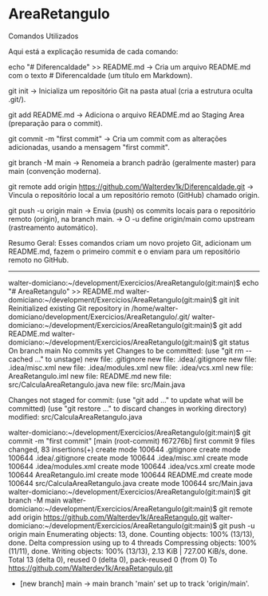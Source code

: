 # AreaRetangulo

Comandos Utilizados

Aqui está a explicação resumida de cada comando:

echo "# DiferencaIdade" >> README.md → Cria um arquivo README.md com o texto # DiferencaIdade (um título em Markdown).

git init → Inicializa um repositório Git na pasta atual (cria a estrutura oculta .git/).

git add README.md → Adiciona o arquivo README.md ao Staging Area (preparação para o commit).

git commit -m "first commit" → Cria um commit com as alterações adicionadas, usando a mensagem "first commit".

git branch -M main → Renomeia a branch padrão (geralmente master) para main (convenção moderna).

git remote add origin https://github.com/Walterdev1k/DiferencaIdade.git → Vincula o repositório local a um repositório remoto (GitHub) chamado origin.

git push -u origin main → Envia (push) os commits locais para o repositório remoto (origin), na branch main. → O -u define origin/main como upstream (rastreamento automático).

Resumo Geral: Esses comandos criam um novo projeto Git, adicionam um README.md, fazem o primeiro commit e o enviam para um repositório remoto no GitHub.


******************************************************************************************************************************

walter-domiciano:~/development/Exercicios/AreaRetangulo(git:main)$ echo "# AreaRetangulo" >> README.md
walter-domiciano:~/development/Exercicios/AreaRetangulo(git:main)$ git init
Reinitialized existing Git repository in /home/walter-domiciano/development/Exercicios/AreaRetangulo/.git/
walter-domiciano:~/development/Exercicios/AreaRetangulo(git:main)$ git add README.md
walter-domiciano:~/development/Exercicios/AreaRetangulo(git:main)$ git status
On branch main
No commits yet
Changes to be committed:
  (use "git rm --cached <file>..." to unstage)
	new file:   .gitignore
	new file:   .idea/.gitignore
	new file:   .idea/misc.xml
	new file:   .idea/modules.xml
	new file:   .idea/vcs.xml
	new file:   AreaRetangulo.iml
	new file:   README.md
	new file:   src/CalculaAreaRetangulo.java
	new file:   src/Main.java

Changes not staged for commit:
  (use "git add <file>..." to update what will be committed)
  (use "git restore <file>..." to discard changes in working directory)
	modified:   src/CalculaAreaRetangulo.java

walter-domiciano:~/development/Exercicios/AreaRetangulo(git:main)$ git commit -m "first commit"
[main (root-commit) f67276b] first commit
 9 files changed, 83 insertions(+)
 create mode 100644 .gitignore
 create mode 100644 .idea/.gitignore
 create mode 100644 .idea/misc.xml
 create mode 100644 .idea/modules.xml
 create mode 100644 .idea/vcs.xml
 create mode 100644 AreaRetangulo.iml
 create mode 100644 README.md
 create mode 100644 src/CalculaAreaRetangulo.java
 create mode 100644 src/Main.java
walter-domiciano:~/development/Exercicios/AreaRetangulo(git:main)$ git branch -M main
walter-domiciano:~/development/Exercicios/AreaRetangulo(git:main)$ git remote add origin https://github.com/Walterdev1k/AreaRetangulo.git
walter-domiciano:~/development/Exercicios/AreaRetangulo(git:main)$ git push -u origin main
Enumerating objects: 13, done.
Counting objects: 100% (13/13), done.
Delta compression using up to 4 threads
Compressing objects: 100% (11/11), done.
Writing objects: 100% (13/13), 2.13 KiB | 727.00 KiB/s, done.
Total 13 (delta 0), reused 0 (delta 0), pack-reused 0 (from 0)
To https://github.com/Walterdev1k/AreaRetangulo.git
 * [new branch]      main -> main
branch 'main' set up to track 'origin/main'.
